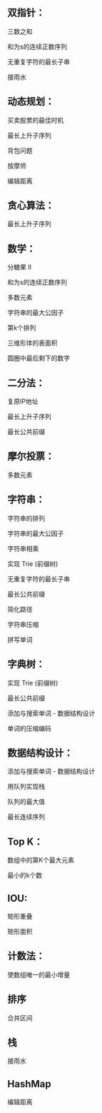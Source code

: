## 双指针： 
三数之和

和为s的连续正数序列

无重复字符的最长子串

接雨水

## 动态规划：
买卖股票的最佳时机

最长上升子序列

背包问题

按摩师

编辑距离

## 贪心算法：

最长上升子序列

## 数学：
分糖果 II

和为s的连续正数序列

多数元素

字符串的最大公因子

第k个排列

三维形体的表面积

圆圈中最后剩下的数字

## 二分法：
复原IP地址

最长上升子序列

最长公共前缀

## 摩尔投票：
多数元素

## 字符串：
字符串的排列

字符串的最大公因子

字符串相乘

实现 Trie (前缀树)

无重复字符的最长子串

最长公共前缀

简化路径

字符串压缩

拼写单词

## 字典树：
实现 Trie (前缀树)

最长公共前缀

添加与搜索单词 - 数据结构设计

单词的压缩编码

## 数据结构设计：
添加与搜索单词 - 数据结构设计

用队列实现栈

队列的最大值

最长连续序列

## Top K：
数组中的第K个最大元素

最小的k个数

## IOU:
矩形重叠

矩形面积

## 计数法：
使数组唯一的最小增量

## 排序
合并区间

## 栈
接雨水

## HashMap
编辑距离
